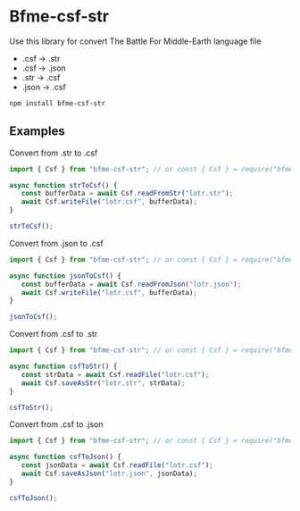 # Bfme-csf-str

Use this library for convert The Battle For Middle-Earth language file

* .csf -> .str
* .csf -> .json
* .str -> .csf
* .json -> .csf

```bash
npm install bfme-csf-str
```

## Examples

Convert from .str to .csf 
```javascript
import { Csf } from "bfme-csf-str"; // or const { Csf } = require("bfme-csf-str")

async function strToCsf() {
   const bufferData = await Csf.readFromStr("lotr.str");
   await Csf.writeFile("lotr.csf", bufferData);
}

strToCsf();
```

Convert from .json to .csf 
```javascript
import { Csf } from "bfme-csf-str"; // or const { Csf } = require("bfme-csf-str")

async function jsonToCsf() {
   const bufferData = await Csf.readFromJson("lotr.json");
   await Csf.writeFile("lotr.csf", bufferData);
}

jsonToCsf();
```

Convert from .csf to .str
```javascript
import { Csf } from "bfme-csf-str"; // or const { Csf } = require("bfme-csf-str")

async function csfToStr() {
   const strData = await Csf.readFile("lotr.csf");
   await Csf.saveAsStr("lotr.str", strData);
}

csfToStr();
```
Convert from .csf to .json
```javascript
import { Csf } from "bfme-csf-str"; // or const { Csf } = require("bfme-csf-str")

async function csfToJson() {
   const jsonData = await Csf.readFile("lotr.csf");
   await Csf.saveAsJson("lotr.json", jsonData);
}

csfToJson();
```
